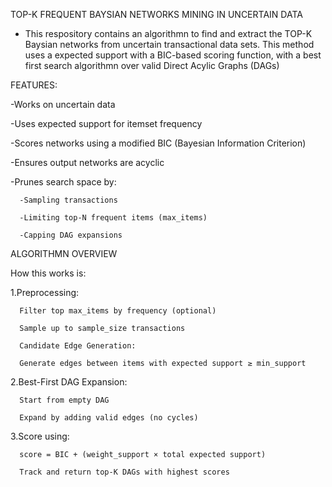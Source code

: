 TOP-K FREQUENT BAYSIAN NETWORKS MINING IN UNCERTAIN DATA

- This respository contains an algorithmn to find and extract the TOP-K Baysian networks from uncertain transactional data sets. This method uses a expected support with a BIC-based scoring function, with a best first search algorithmn over valid Direct Acylic Graphs (DAGs)

FEATURES:

-Works on uncertain data

-Uses expected support for itemset frequency

-Scores networks using a modified BIC (Bayesian Information Criterion)

-Ensures output networks are acyclic

-Prunes search space by:

      -Sampling transactions
  
      -Limiting top-N frequent items (max_items)
  
      -Capping DAG expansions

ALGORITHMN OVERVIEW

How this works is:

1.Preprocessing:

      Filter top max_items by frequency (optional)

      Sample up to sample_size transactions

      Candidate Edge Generation:

      Generate edges between items with expected support ≥ min_support

2.Best-First DAG Expansion:

      Start from empty DAG

      Expand by adding valid edges (no cycles)

3.Score using:

      score = BIC + (weight_support × total expected support)

      Track and return top-K DAGs with highest scores
